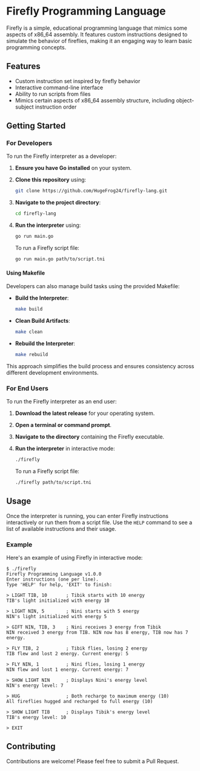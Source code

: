 # Firefly Programming Language

Firefly is a simple, educational programming language that mimics some aspects of x86_64 assembly. It features custom instructions designed to simulate the behavior of fireflies, making it an engaging way to learn basic programming concepts.

## Features

- Custom instruction set inspired by firefly behavior
- Interactive command-line interface
- Ability to run scripts from files
- Mimics certain aspects of x86_64 assembly structure, including object-subject instruction order

## Getting Started

### For Developers

To run the Firefly interpreter as a developer:

1. **Ensure you have Go installed** on your system.
2. **Clone this repository** using:
    ```bash
    git clone https://github.com/HugeFrog24/firefly-lang.git
    ```
3. **Navigate to the project directory**:
    ```bash
    cd firefly-lang
    ```
4. **Run the interpreter** using:
    ```bash
    go run main.go
    ```

    To run a Firefly script file:
    ```bash
    go run main.go path/to/script.tni
    ```

#### Using Makefile

Developers can also manage build tasks using the provided Makefile:

- **Build the Interpreter**:
    ```bash
    make build
    ```
- **Clean Build Artifacts**:
    ```bash
    make clean
    ```
- **Rebuild the Interpreter**:
    ```bash
    make rebuild
    ```

This approach simplifies the build process and ensures consistency across different development environments.

### For End Users

To run the Firefly interpreter as an end user:

1. **Download the latest release** for your operating system.
2. **Open a terminal or command prompt**.
3. **Navigate to the directory** containing the Firefly executable.
4. **Run the interpreter** in interactive mode:

    ```bash
    ./firefly
    ```

    To run a Firefly script file:

    ```bash
    ./firefly path/to/script.tni
    ```

## Usage

Once the interpreter is running, you can enter Firefly instructions interactively or run them from a script file. Use the `HELP` command to see a list of available instructions and their usage.

### Example

Here's an example of using Firefly in interactive mode:

```assembly
$ ./firefly
Firefly Programming Language v1.0.0
Enter instructions (one per line).
Type 'HELP' for help, 'EXIT' to finish:

> LIGHT TIB, 10       ; Tibik starts with 10 energy
TIB's light initialized with energy 10

> LIGHT NIN, 5        ; Nini starts with 5 energy
NIN's light initialized with energy 5

> GIFT NIN, TIB, 3    ; Nini receives 3 energy from Tibik
NIN received 3 energy from TIB. NIN now has 8 energy, TIB now has 7 energy.

> FLY TIB, 2          ; Tibik flies, losing 2 energy
TIB flew and lost 2 energy. Current energy: 5

> FLY NIN, 1          ; Nini flies, losing 1 energy
NIN flew and lost 1 energy. Current energy: 7

> SHOW LIGHT NIN      ; Displays Nini's energy level
NIN's energy level: 7

> HUG                 ; Both recharge to maximum energy (10)
All fireflies hugged and recharged to full energy (10)

> SHOW LIGHT TIB      ; Displays Tibik's energy level
TIB's energy level: 10

> EXIT
```

## Contributing

Contributions are welcome! Please feel free to submit a Pull Request.
